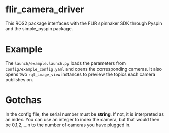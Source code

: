# flir_camera_driver 

This ROS2 package interfaces with the FLIR spinnaker SDK through Pyspin and the simple_pyspin package. 

# Example

The `launch/example.launch.py` loads the parameters from `config/example_config.yaml` and opens the corresponding cameras. It also opens two `rqt_image_view` instances to preview the topics each camera publishes on.


# Gotchas

In the config file, the serial number must be **string**. If not, it is interpreted as an index. You can use an integer to index the camera, but that would then be 0,1,2,....n to the number of cameras you have plugged in. 
